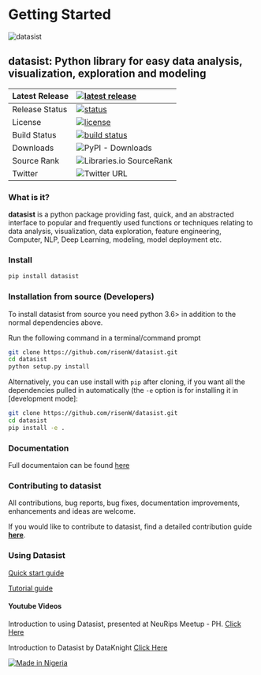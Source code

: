 # Getting Started

![datasist](https://risenw.github.io/datasist/datasist.png)

## datasist: Python library for easy data analysis, visualization, exploration and modeling

| Latest Release |  [![latest release](https://img.shields.io/badge/pip-v1.5-blue.svg)](https://pypi.org/project/datasist/) |
| :--- | :--- |
| Release Status |  [![status](https://img.shields.io/badge/status-stable-brightgreen.svg)](./) |
| License |  [![license](https://img.shields.io/badge/license-MIT-orange.svg)](./) |
| Build Status |  [![build status](https://travis-ci.org/risenW/datasist.svg?branch=master)](./) |
| Downloads | ![PyPI - Downloads](https://img.shields.io/pypi/dm/datasist?style=plastic) |
| Source Rank | ![Libraries.io SourceRank](https://img.shields.io/librariesio/sourcerank/pypi/datasist)
| Twitter | ![Twitter URL](https://img.shields.io/twitter/url?style=social&url=https%3A%2F%2Ftwitter.com%2Fdatasistlibrary) |
### What is it?

**datasist** is a python package providing fast, quick, and an abstracted interface to popular and frequently used functions or techniques relating to data analysis, visualization, data exploration, feature engineering, Computer, NLP, Deep Learning, modeling, model deployment etc.

### Install

```bash
pip install datasist
```

### Installation from source (Developers)

To install datasist from source you need python 3.6&gt; in addition to the normal dependencies above.

Run the following command in a terminal/command prompt

```bash
git clone https://github.com/risenW/datasist.git
cd datasist
python setup.py install
```

Alternatively, you can use install with `pip` after cloning, if you want all the dependencies pulled in automatically \(the `-e` option is for installing it in \[development mode\]:

```bash
git clone https://github.com/risenW/datasist.git
cd datasist
pip install -e .
```

### Documentation

Full documentaion can be found [here](https://risingodegua.gitbook.io/datasist-doc/)

### Contributing to datasist

All contributions, bug reports, bug fixes, documentation improvements, enhancements and ideas are welcome.

If you would like to contribute to datasist, find a detailed contribution guide [**here**](https://risingodegua.gitbook.io/datasist-doc/contributing).


### Using Datasist
[Quick start guide](https://risingodegua.gitbook.io/datasist-doc/quickstart)

[Tutorial guide](https://risenw.github.io/datasist/classification_example.html)

#### Youtube Videos

Introduction to using Datasist, presented at NeuRips Meetup - PH. [Click Here](https://youtu.be/WYxSz6WBn-M)

Introduction to Datasist by DataKnight [Click Here](https://youtu.be/ErWa_WWu7vM)

[![Made in Nigeria](https://img.shields.io/badge/made%20in-nigeria-008751.svg?style=flat-square)](https://github.com/acekyd/made-in-nigeria)
